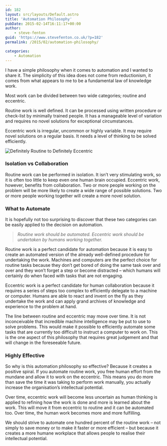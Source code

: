 ```yaml
---
id: 182
layout: src/layouts/Default.astro
title: 'Automation Philosophy'
pubDate: 2015-02-14T16:11:17+00:00
author:
    - steve-fenton
guid: 'https://www.stevefenton.co.uk/?p=182'
permalink: /2015/02/automation-philosophy/

categories:
    - Automation
---
```


I have a simple philosophy when it comes to automation and I wanted to share it. The simplicity of this idea does not come from reductionism, it comes from what appears to me to be a fundamental law of knowledge work.

Most work can be divided between two wide categories; routine and eccentric.

Routine work is well defined. It can be processed using written procedure or check-list by minimally trained people. It has a manageable level of variation and requires no novel solutions for exceptional circumstances.

Eccentric work is irregular, uncommon or highly variable. It may require novel solutions on a regular basis. It needs a level of thinking to be solved efficiently.

![Definitely Routine to Definitely Eccentric](https://www.stevefenton.co.uk/wp-content/uploads/2015/07/Definitely-Routine-to-Definitely-Eccentric.png)

### Isolation vs Collaboration

Routine work can be performed in isolation. It isn’t very stimulating work, so it is often too little to keep even one human brain occupied. Eccentric work, however, benefits from collaboration. Two or more people working on the problem will be more likely to create a wide range of possible solutions. Two or more people working together will create a more novel solution.

### What to Automate

It is hopefully not too surprising to discover that these two categories can be easily applied to the decision on automation.

> *Routine work should be automated. Eccentric work should be undertaken by humans working together.*

Routine work is a perfect candidate for automation because it is easy to create an automated version of the already well-defined procedure for undertaking the work. Machines and computers are the perfect choice for routine tasks because they don’t get bored of doing the same task over and over and they won’t forget a step or become distracted – which humans will certainly do when faced with tasks that are not engaging.

Eccentric work is a perfect candidate for human collaboration because it requires a series of steps too complex to efficiently delegate to a machine or computer. Humans are able to react and invent on the fly as they undertake the work and can apply grand archives of knowledge and experience to the problem at hand.

The line between routine and eccentric may move over time. It is not inconceivable that incredible machine intelligence may be put to use to solve problems. This would make it possible to efficiently automate some tasks that are currently too difficult to instruct a computer to work on. This is the one aspect of this philosophy that requires great judgement and that will change in the foreseeable future.

### Highly Effective

So why is this automation philosophy so effective? Because it creates a positive spiral. If you automate routine work, you free human effort from the mundane and allow it to work on the eccentric. This means you do more than save the time it was taking to perform work manually, you actually increase the organisation’s intellectual potential.

Over time, eccentric work will become less uncertain as human thinking is applied to refining how the work is done and more is learned about the work. This will move it from eccentric to routine and it can be automated too. Over time, the human work becomes more and more fulfilling.

We should strive to automate one hundred percent of the routine work – not simply to save money or to make it faster or more efficient – but because it creates a more humane workplace that allows people to realise their intellectual potential.